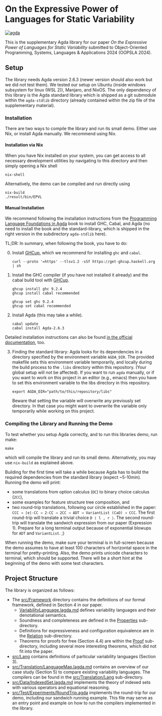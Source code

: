 ﻿# On the Expressive Power of Languages for Static Variability

[![agda][agda-badge-version-svg]][agda-badge-version-url]

This is the supplementary Agda library for our paper _On the Expressive Power of Languages for Static Variability_ submitted to Object-Oriented Programming, Systems, Languages & Applications 2024 (OOPSLA 2024). 

## Setup

The library needs Agda version 2.6.3 (newer version should also work but we did not test them). We tested our setup on Ubuntu (inside windows subsystem for linux (WSL 2)), Manjaro, and NixOS. The only dependency of this library is the Agda standard library which is shipped as a git submodule within the `agda-stdlib` directory (already contained within the zip file of the supplementary material).

### Installation

There are two ways to compile the library and run its small demo.
Either use Nix, or install Agda manually.
We recommend using Nix.

#### Installation via Nix

When you have Nix installed on your system, you can get access to all necessary development utilities by navigating to this directory and then simply opening a Nix shell
``` shell
nix-shell
```
Alternatively, the demo can be compiled and run directly using
``` shell
nix-build
./result/bin/EPVL
```

#### Manual Installation
We recommend following the installation instructions from the [Programming Language Foundations in Agda](https://plfa.github.io/GettingStarted/) book to install GHC, Cabal, and Agda (no need to install the book and the standard-library, which is shipped in the right version in the subdirectory `agda-stdlib` here).

TL;DR: In summary, when following the book, you have to do:

0. Install [GHCup](https://www.haskell.org/ghcup/), which we recommend for installing `ghc` and `cabal`. 
   ```shell 
   curl --proto '=https' --tlsv1.2 -sSf https://get-ghcup.haskell.org | sh 
   ```

1. Install the GHC compiler (if you have not installed it already) and the cabal build tool with [GHCup](https://www.haskell.org/ghcup/).

    ```shell
    ghcup install ghc 9.2.4
    ghcup install cabal recommended

    ghcup set ghc 9.2.4
    ghcup set cabal recommended
    ```

2. Install Agda (this may take a while).

    ```shell
    cabal update
    cabal install Agda-2.6.3
    ```

Detailed installation instructions can also be found [in the official documentation](https://agda.readthedocs.io/en/v2.6.3/getting-started/installation.html), too.

3. Finding the standard library: Agda looks for its dependencies in a directory specified by the environment variable `AGDA_DIR`. The provided makefile sets this environment variable temporarily, and locally during the build process to the `.libs` directory within this repository. (Your global setup will not be affected). If you want to run `agda` manually, or if you want to work on this project in an editor (e.g., emacs) then you have to set this environment variable to the libs directory in this repository.

    ```shell
    export AGDA_DIR="path/to/this/repository/libs"
    ```

    Beware that setting the variable will overwrite any previously set directory. In that case you might want to overwrite the variable only temporarily while working on this project.

### Compiling the Library and Running the Demo

To test whether you setup Agda correctly, and to run this libraries demo, run make:
```shell
make
```
which will compile the library and run its small demo. Alternatively, you may use `nix-build` as explained above.

Building for the first time will take a while because Agda has to build the required dependencies from the standard library (expect ~5-10min). Running the demo will print:

- some translations from option calculus (`OC`) to binary choice calculus (`2CC`),
- some examples for feature structure tree composition, and
- two round-trip translations, following our circle established in the paper: `CCC → ⌈e⌉-CC → 2-CC → 2CC → ADT → VariantList (CaO) → CCC`.
  The first round-trip will translate a trivial choice `D ⟨ l , r ⟩`.
  The second round-trip will translate the sandwich expression from our paper (Expression 1).
  Prepare for a long terminal output because of exponential blowups for `ADT` and `VariantList`. ;)

When running the demo, make sure your terminal is in full-screen because the demo assumes to have at least 100 characters of horizontal space in the terminal for pretty-printing.
Also, the demo prints unicode characters to terminal, which should be supported.
There will be a short hint at the beginning of the demo with some test characters.

## Project Structure

The library is organized as follows:

- The [src/Framework](src/Framework) directory contains the definitions of our formal framework, defined in Section 4 in our paper.
  - [VariabilityLanguage.lagda.md](src/Framework/VariabilityLanguage.lagda.md) defines variability languages and their denotational semantics.
  - Soundness and completeness are defined in the [Properties](src/Framework/Properties) sub-directory.
  - Definitions for expressiveness and configuration equivalence are in the [Relation](src/Framework/Relation) sub-directory.
  - Theorems for proofs for free (Section 4.4) are within the [Proof](src/Framework/Proof) sub-directory, including several more interesting theorems, which did not fit into the paper.
- [src/Lang](src/Lang) contains definitions of particular variability languages (Section 3).
- [src/Translation/LanguageMap.lagda.md](src/Translation/LanguageMap.lagda.md) contains an overview of our case study (Section 5) to compare existing variability languages. The compilers can be found in the [src/Translation/Lang](src/Translation/Lang) sub-directory.
- [src/Data/IndexedSet.lagda.md](src/Data/IndexedSet.lagda.md) implements the theory of indexed sets with various operators and equational reasoning.
- [src/Test/Experiments/RoundTrip.agda](src/Test/Experiments/RoundTrip.agda) implements the round-trip for our demo, including our sandwich running example. This file may serve as an entry point and example on how to run the compilers implemented in the library.

[agda-badge-version-svg]: https://img.shields.io/badge/agda-v2.6.3-blue.svg
[agda-badge-version-url]: https://github.com/agda/agda/releases/tag/v2.6.3
